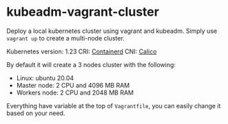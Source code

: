 # kubeadm-vagrant-cluster

Deploy a local kubernetes cluster using vagrant and kubeadm.
Simply use `vagrant up` to create a multi-node cluster.

Kubernetes version: 1.23
CRI: [Containerd](https://github.com/containerd/containerd)
CNI: [Calico](https://projectcalico.docs.tigera.io/about/about-calico)

By default it will create a 3 nodes cluster with the following:
- Linux: ubuntu 20.04
- Master node: 2 CPU and 4096 MB RAM
- Workers node: 2 CPU and 2048 MB RAM

Everything have variable at the top of `Vagrantfile`, you can easily change it based on your need.